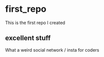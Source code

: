 # first_repo
This is the first repo I created

## excellent stuff
What a weird social network / insta for coders
